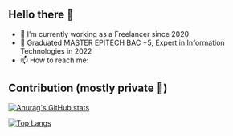 ## Hello there 👋

- 🔭 I’m currently working as a Freelancer since 2020
- 💼 Graduated MASTER EPITECH BAC +5, Expert in Information Technologies in 2022
- 📫 How to reach me: 

## Contribution (mostly private 🥲)

[![Anurag's GitHub stats](https://github-readme-stats.vercel.app/api?username=lplanch&count_private=true&show_icons=true&theme=tokyonight)](https://github.com/anuraghazra/github-readme-stats)

[![Top Langs](https://github-readme-stats.vercel.app/api/top-langs/?username=lplanch&layout=compact&theme=tokyonight)](https://github.com/anuraghazra/github-readme-stats)
